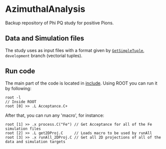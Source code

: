 # AzimuthalAnalysis

Backup repository of Phi PQ study for positive Pions.

## Data and Simulation files
The study uses as input files with a format given by [`GetSimpleTuple`](https://github.com/utfsm-eg2-data-analysis/GetSimpleTuple/tree/csanmart/analysis-pion-phipq), `development` branch (vectorial tuples).

## Run code
The main part of the code is located in [include](https://github.com/ClaudioSMV/AzimuthalAnalysis/tree/main/include). Using ROOT you can run it by following:
```
root -l
// Inside ROOT
root [0] >> .L Acceptance.C+
```
After that, you can run any 'macro', for instance:
```
root [1] >> .x process.C("Fe") // Get Acceptance for all of the Fe simulation files
root [2] >> .L get2DProj.C     // Loads macro to be used by runAll
root [3] >> .x runAll_2DProj.C // Get all 2D projections of all of the data and simulation targets
```
